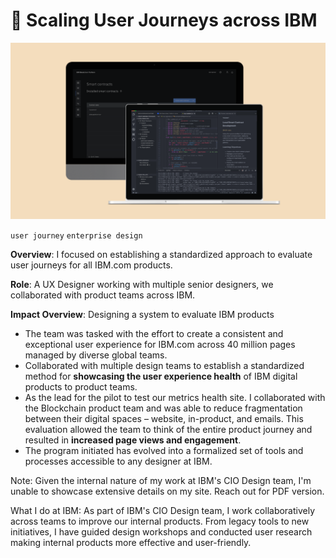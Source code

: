 <!--metadata
date = 2017-04-21
shortname = "Journey System"
slug = "ibm-blockjourney"
head_title = "Journey Systems"
-->

# 📍 Scaling User Journeys across IBM

![userjourney](assets/images/ibm-journey.png)
<div class="tags">
  <code class="tag-yellow">user journey</code>
  <code class="tag-blue">enterprise design</code>
</div>

**Overview**: I focused on establishing a standardized approach to evaluate user journeys for all IBM.com products.

**Role**: A UX Designer working with multiple senior designers, we collaborated with product teams across IBM.

**Impact Overview**: Designing a system to evaluate IBM products
- The team was tasked with the effort to create a consistent and exceptional user experience for IBM.com across 40 million pages managed by diverse global teams.
- Collaborated with multiple design teams to establish a standardized method for **showcasing the user experience health** of IBM digital products to product teams.
- As the lead for the pilot to test our metrics health site. I collaborated with the Blockchain product team and was able to reduce fragmentation between their digital spaces – website, in-product, and emails. This evaluation allowed the team to think of the entire product journey and resulted in **increased page views and engagement**.
- The program initiated has evolved into a formalized set of tools and processes accessible to any designer at IBM.

Note: Given the internal nature of my work at IBM's CIO Design team, I'm unable to showcase extensive details on my site. Reach out for PDF version.

What I do at IBM: As part of IBM's CIO Design team, I work collaboratively across teams to improve our internal products. From legacy tools to new initiatives, I have guided design workshops and conducted user research making internal products more effective and user-friendly.
